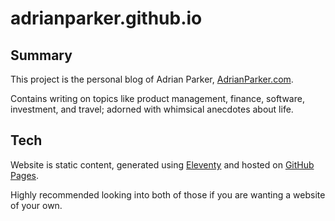 # adrianparker.github.io

## Summary
This project is the personal blog of Adrian Parker, [AdrianParker.com](https://www.adrianparker.com/).

Contains writing on topics like product management, finance, software, investment, and travel; adorned with whimsical anecdotes about life.

## Tech

Website is static content, generated using [Eleventy](https://www.11ty.dev/) and hosted on [GitHub Pages](https://pages.github.com/). 

Highly recommended looking into both of those if you are wanting a website of your own.
